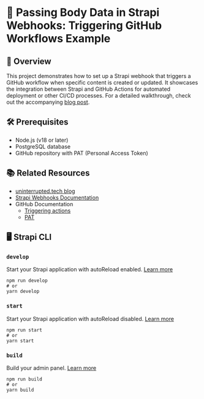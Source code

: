# 🚀 Passing Body Data in Strapi Webhooks: Triggering GitHub Workflows Example

## 📝 Overview

This project demonstrates how to set up a Strapi webhook that triggers a GitHub workflow when specific content is created or updated. It showcases the integration between Strapi and GitHub Actions for automated deployment or other CI/CD processes. For a detailed walkthrough, check out the accompanying [blog post](https://uninterrupted.tech/blog/passing-body-data-in-strapi-webhooks-triggering-git-hub-workflows-example/).

## 🛠 Prerequisites

- Node.js (v18 or later)
- PostgreSQL database
- GitHub repository with PAT (Personal Access Token)

## 📚 Related Resources

- [uninterrupted.tech blog](https://uninterrupted.tech/blog/)
- [Strapi Webhooks Documentation](https://docs.strapi.io/dev-docs/backend-customization/webhooks)
- GitHub Documentation
  - [Triggering actions](https://docs.github.com/en/rest/repos/repos?apiVersion=2022-11-28#create-a-repository-dispatch-event)
  - [PAT](https://docs.github.com/en/authentication/keeping-your-account-and-data-secure/managing-your-personal-access-tokens)

## 🖥️ Strapi CLI

### `develop`

Start your Strapi application with autoReload enabled. [Learn more](https://docs.strapi.io/dev-docs/cli#strapi-develop)

```
npm run develop
# or
yarn develop
```

### `start`

Start your Strapi application with autoReload disabled. [Learn more](https://docs.strapi.io/dev-docs/cli#strapi-start)

```
npm run start
# or
yarn start
```

### `build`

Build your admin panel. [Learn more](https://docs.strapi.io/dev-docs/cli#strapi-build)

```
npm run build
# or
yarn build
```

